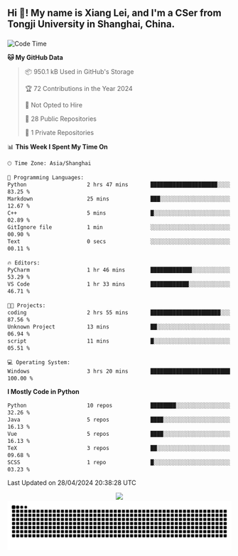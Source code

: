 <h2 align="left">Hi 👋! My name is Xiang Lei, and I'm a CSer from Tongji University in Shanghai, China.</h2>

###

<!--START_SECTION:waka-->
![Code Time](http://img.shields.io/badge/Code%20Time-470%20hrs%207%20mins-blue)

**🐱 My GitHub Data** 

> 📦 950.1 kB Used in GitHub's Storage 
 > 
> 🏆 72 Contributions in the Year 2024
 > 
> 🚫 Not Opted to Hire
 > 
> 📜 28 Public Repositories 
 > 
> 🔑 1 Private Repositories 
 > 
📊 **This Week I Spent My Time On** 

```text
🕑︎ Time Zone: Asia/Shanghai

💬 Programming Languages: 
Python                   2 hrs 47 mins       █████████████████████░░░░   83.25 % 
Markdown                 25 mins             ███░░░░░░░░░░░░░░░░░░░░░░   12.67 % 
C++                      5 mins              █░░░░░░░░░░░░░░░░░░░░░░░░   02.89 % 
GitIgnore file           1 min               ░░░░░░░░░░░░░░░░░░░░░░░░░   00.90 % 
Text                     0 secs              ░░░░░░░░░░░░░░░░░░░░░░░░░   00.11 % 

🔥 Editors: 
PyCharm                  1 hr 46 mins        █████████████░░░░░░░░░░░░   53.29 % 
VS Code                  1 hr 33 mins        ████████████░░░░░░░░░░░░░   46.71 % 

🐱‍💻 Projects: 
coding                   2 hrs 55 mins       ██████████████████████░░░   87.56 % 
Unknown Project          13 mins             ██░░░░░░░░░░░░░░░░░░░░░░░   06.94 % 
script                   11 mins             █░░░░░░░░░░░░░░░░░░░░░░░░   05.51 % 

💻 Operating System: 
Windows                  3 hrs 20 mins       █████████████████████████   100.00 % 
```

**I Mostly Code in Python** 

```text
Python                   10 repos            ████████░░░░░░░░░░░░░░░░░   32.26 % 
Java                     5 repos             ████░░░░░░░░░░░░░░░░░░░░░   16.13 % 
Vue                      5 repos             ████░░░░░░░░░░░░░░░░░░░░░   16.13 % 
TeX                      3 repos             ██░░░░░░░░░░░░░░░░░░░░░░░   09.68 % 
SCSS                     1 repo              █░░░░░░░░░░░░░░░░░░░░░░░░   03.23 % 
```




 Last Updated on 28/04/2024 20:38:28 UTC
<!--END_SECTION:waka-->

<div align="center">
  <img src="https://github-readme-stats.vercel.app/api?username=Lei00764&show_icons=true&theme=radical" />
 </div>

 <div align="center">

<picture>
  <source media="(prefers-color-scheme: dark)" srcset="https://raw.githubusercontent.com/Lei00764/Lei00764/output/github-contribution-grid-snake-dark.svg">
  <source media="(prefers-color-scheme: light)" srcset="https://raw.githubusercontent.com/Lei00764/Lei00764/output/github-contribution-grid-snake.svg">
  <img alt="github contribution grid snake animation" src="https://raw.githubusercontent.com/Lei00764/Lei00764/output/github-contribution-grid-snake.svg">
</picture>

</div>




